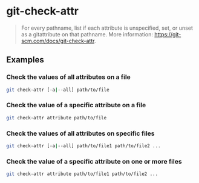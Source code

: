 # git-check-attr

> For every pathname, list if each attribute is unspecified, set, or unset as a gitattribute on that pathname. More information: <https://git-scm.com/docs/git-check-attr>.

## Examples

### Check the values of all attributes on a file

```bash
git check-attr [-a|--all] path/to/file
```

### Check the value of a specific attribute on a file

```bash
git check-attr attribute path/to/file
```

### Check the values of all attributes on specific files

```bash
git check-attr [-a|--all] path/to/file1 path/to/file2 ...
```

### Check the value of a specific attribute on one or more files

```bash
git check-attr attribute path/to/file1 path/to/file2 ...
```
